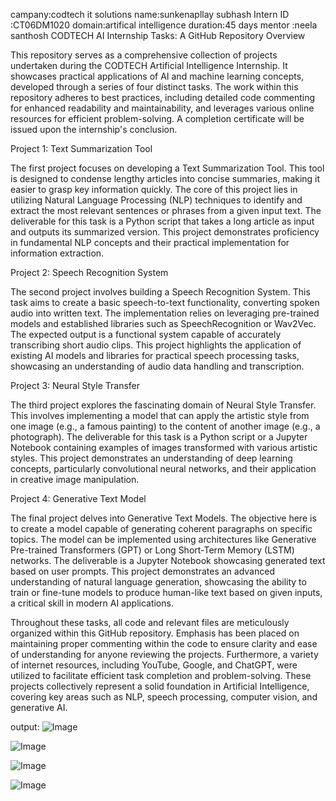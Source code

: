 campany:codtech it solutions
name:sunkenapllay subhash
Intern ID :CT06DM1020
domain:artifical intelligence
duration:45 days
mentor :neela santhosh
CODTECH AI Internship Tasks: A GitHub Repository Overview

This repository serves as a comprehensive collection of projects undertaken during the CODTECH Artificial Intelligence Internship. It showcases practical applications of AI and machine learning concepts, developed through a series of four distinct tasks. The work within this repository adheres to best practices, including detailed code commenting for enhanced readability and maintainability, and leverages various online resources for efficient problem-solving. A completion certificate will be issued upon the internship's conclusion. 

Project 1: Text Summarization Tool

The first project focuses on developing a Text Summarization Tool. This tool is designed to condense lengthy articles into concise summaries, making it easier to grasp key information quickly. The core of this project lies in utilizing Natural Language Processing (NLP) techniques to identify and extract the most relevant sentences or phrases from a given input text. The deliverable for this task is a Python script that takes a long article as input and outputs its summarized version. This project demonstrates proficiency in fundamental NLP concepts and their practical implementation for information extraction. 

Project 2: Speech Recognition System

The second project involves building a Speech Recognition System. This task aims to create a basic speech-to-text functionality, converting spoken audio into written text. The implementation relies on leveraging pre-trained models and established libraries such as SpeechRecognition or Wav2Vec. The expected output is a functional system capable of accurately transcribing short audio clips. This project highlights the application of existing AI models and libraries for practical speech processing tasks, showcasing an understanding of audio data handling and transcription. 

Project 3: Neural Style Transfer

The third project explores the fascinating domain of Neural Style Transfer. This involves implementing a model that can apply the artistic style from one image (e.g., a famous painting) to the content of another image (e.g., a photograph). The deliverable for this task is a Python script or a Jupyter Notebook containing examples of images transformed with various artistic styles. This project demonstrates an understanding of deep learning concepts, particularly convolutional neural networks, and their application in creative image manipulation. 

Project 4: Generative Text Model

The final project delves into Generative Text Models. The objective here is to create a model capable of generating coherent paragraphs on specific topics. The model can be implemented using architectures like Generative Pre-trained Transformers (GPT) or Long Short-Term Memory (LSTM) networks. The deliverable is a Jupyter Notebook showcasing generated text based on user prompts. This project demonstrates an advanced understanding of natural language generation, showcasing the ability to train or fine-tune models to produce human-like text based on given inputs, a critical skill in modern AI applications. 

Throughout these tasks, all code and relevant files are meticulously organized within this GitHub repository. Emphasis has been placed on maintaining proper commenting within the code to ensure clarity and ease of understanding for anyone reviewing the projects. Furthermore, a variety of internet resources, including YouTube, Google, and ChatGPT, were utilized to facilitate efficient task completion and problem-solving. These projects collectively represent a solid foundation in Artificial Intelligence, covering key areas such as NLP, speech processing, computer vision, and generative AI.

output:
![Image](https://github.com/user-attachments/assets/7802d518-0a51-42cc-8896-aac2c62b3c42)

![Image](https://github.com/user-attachments/assets/ed96591c-634a-4b42-89fe-945a0e418ea9)

![Image](https://github.com/user-attachments/assets/32cf56fd-60cc-4b1d-a37f-a619c0bb1665)

![Image](https://github.com/user-attachments/assets/d9845955-2bef-42c7-ae45-a0632087447a)

